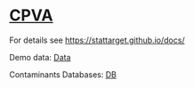 # [CPVA](https://stattarget.github.io/docs/my-new-doc/) 

For details see https://stattarget.github.io/docs/

Demo data: [Data](https://github.com/13479776/cpva/raw/master/ExampleDataset_CPVApos.zip)

Contaminants Databases: [DB](https://github.com/13479776/cpva/raw/master/1-s2.0-S0003267008007605-mmc1.xls)


